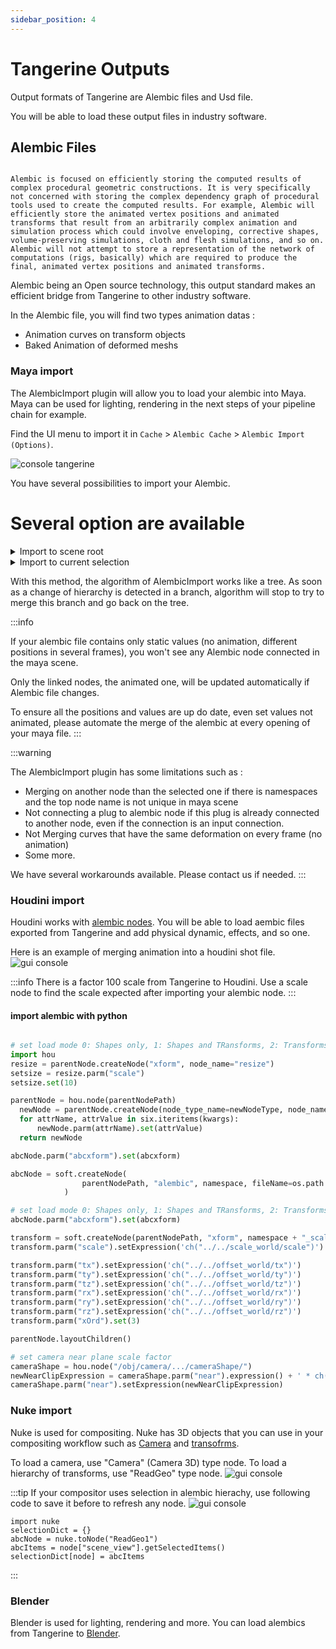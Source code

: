 ```yaml
---
sidebar_position: 4
---
```

# Tangerine Outputs

Output formats of Tangerine are Alembic files and Usd file.

You will be able to load these output files in industry software.

## Alembic Files

```Alembic is an open computer graphics interchange framework. Alembic distills complex, animated scenes into a non-procedural, application-independent set of baked geometric results. This ‘distillation’ of scenes into baked geometry is exactly analogous to the distillation of lighting and rendering scenes into rendered image data.

Alembic is focused on efficiently storing the computed results of complex procedural geometric constructions. It is very specifically not concerned with storing the complex dependency graph of procedural tools used to create the computed results. For example, Alembic will efficiently store the animated vertex positions and animated transforms that result from an arbitrarily complex animation and simulation process which could involve enveloping, corrective shapes, volume-preserving simulations, cloth and flesh simulations, and so on. Alembic will not attempt to store a representation of the network of computations (rigs, basically) which are required to produce the final, animated vertex positions and animated transforms.
```

Alembic being an Open source technology, this output standard makes an efficient bridge from Tangerine to other industry software.

In the Alembic file, you will find two types animation datas :
- Animation curves on transform objects
- Baked Animation of deformed meshs

### Maya import

The AlembicImport plugin will allow you to load your alembic into Maya.
Maya can be used for lighting, rendering in the next steps of your pipeline chain for example.

Find the UI menu to import it in `Cache` > `Alembic Cache` > `Alembic Import (Options)`.

![console tangerine](./img/import_alembic_UI_maya.png)

You have several possibilities to import your Alembic.

# Several option are available

<details>
  <summary>Import to scene root</summary>

  Import to scene root will create :
  - An Alembic node
  - The full hierarchy of nodescontained in alembic file, in Maya format (transform, meshs, locators, ...)

  Nodes of this hierarchy that have animation data (keys, baked geometry) will be connected to alembic node.

  ```mel
  AbcImport "E:/TEMP/tangerine/Tangerine Demo 2025/api_tests/tangerine_modeling.abc"
  ```
</details>
<details>
  <summary>Import to current selection</summary>
  <details>
    <summary>Add option</summary>

    Import to current selection with add option create :
    - An Alembic node
    - Only nodes that does not exists in actual hierarchy but exists in .abc file

    Animated nodes of the hierarchy will be linked to the Alembic node created

  </details>
  <details>
    <summary>Merge option</summary>

    Import to current selection with merge option create :
    - An Alembic node
    - The full hierarchy of nodes contained in alembic file, in Maya format (transform, meshs, locators, ...)

    ```mel
    AbcImport -mode import -connect "jb" "E:/TEMP/tangerine/Tangerine Demo 2025/api_tests/tangerine_modeling.abc"
    ```
  </details>

</details>

With this method, the algorithm of AlembicImport works like a tree. As soon as a change of hierarchy is detected in a branch, algorithm will stop to try to merge this branch and go back on the tree.


:::info

If your alembic file contains only static values (no animation, different positions in several frames), you won't see any Alembic node connected in the maya scene.

Only the linked nodes, the animated one, will be updated automatically if Alembic file changes.

To ensure all the positions and values are up do date, even set values not animated, please automate the merge of the alembic at every opening of your maya file.
:::

:::warning

The AlembicImport plugin has some limitations such as :
- Merging on another node than the selected one if there is namespaces and the top node name is not unique in maya scene
- Not connecting a plug to alembic node if this plug is already connected to another node, even if the connection is an input connection.
- Not Merging curves that have the same deformation on every frame (no animation)
- Some more.

We have several workarounds available. Please contact us if needed.
:::

### Houdini import

Houdini works with [alembic nodes](https://www.sidefx.com/docs/houdini/io/alembic.html). You will be able to load aembic files exported from Tangerine and add physical dynamic, effects, and so one.

Here is an example of merging animation into a houdini shot file.
![gui console](./img/houdini_alembics.png)

:::info
There is a factor 100 scale from Tangerine to Houdini.
Use a scale node to find the scale expected after importing your alembic node.
:::

#### import alembic with python
```python

# set load mode 0: Shapes only, 1: Shapes and TRansforms, 2: Transforms only.
import hou
resize = parentNode.createNode("xform", node_name="resize")
setsize = resize.parm("scale")
setsize.set(10)

parentNode = hou.node(parentNodePath)
  newNode = parentNode.createNode(node_type_name=newNodeType, node_name=newNodeName)
  for attrName, attrValue in six.iteritems(kwargs):
      newNode.parm(attrName).set(attrValue)
  return newNode

abcNode.parm("abcxform").set(abcxform)

abcNode = soft.createNode(
                parentNodePath, "alembic", namespace, fileName=os.path.join(abcAnimationFolder, abcFilename)
            )

# set load mode 0: Shapes only, 1: Shapes and TRansforms, 2: Transforms only.
abcNode.parm("abcxform").set(abcxform)

transform = soft.createNode(parentNodePath, "xform", namespace + "_scale")
transform.parm("scale").setExpression('ch("../../scale_world/scale")')

transform.parm("tx").setExpression('ch("../../offset_world/tx")')
transform.parm("ty").setExpression('ch("../../offset_world/ty")')
transform.parm("tz").setExpression('ch("../../offset_world/tz")')
transform.parm("rx").setExpression('ch("../../offset_world/rx")')
transform.parm("ry").setExpression('ch("../../offset_world/ry")')
transform.parm("rz").setExpression('ch("../../offset_world/rz")')
transform.parm("xOrd").set(3)

parentNode.layoutChildren()

# set camera near plane scale factor
cameraShape = hou.node("/obj/camera/.../cameraShape/")
newNearClipExpression = cameraShape.parm("near").expression() + ' * ch("/obj/scale_world/scale")'
cameraShape.parm("near").setExpression(newNearClipExpression)
```
### Nuke import

Nuke is used for compositing. Nuke has 3D objects that you can use in your compositing workflow such as [Camera](https://learn.foundry.com/nuke/content/comp_environment/3d_compositing/importing_alembic_cameras.html) and [transofrms](https://learn.foundry.com/nuke/content/comp_environment/3d_compositing/importing_alembic_transforms.html).

To load a camera, use "Camera" (Camera 3D) type node.
To load a hierarchy of transforms, use "ReadGeo" type node.
![gui console](./img/nuke_alembics.png)

:::tip
If your compositor uses selection in alembic hierachy, use following code to save it before to refresh any node.
![gui console](./img/nuke_alembic_scene_hierarchy.png)

```
import nuke
selectionDict = {}
abcNode = nuke.toNode("ReadGeo1")
abcItems = node["scene_view"].getSelectedItems()
selectionDict[node] = abcItems
```
:::

### Blender

Blender is used for lighting, rendering and more.
You can load alembics from Tangerine to [Blender](https://docs.blender.org/manual/en/latest/files/import_export/alembic.html#importing-alembic-files).
